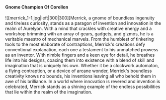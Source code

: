 #### Gnome Champion Of Corellon
![[merrick_1-1.jpg|left|300|300]]Merrick, a gnome of boundless ingenuity and tireless curiosity, stands as a paragon of invention and innovation in the realm of Aurelyon. With a mind that crackles with creative energy and a workshop brimming with an array of gears, gadgets, and gizmos, he is a veritable maestro of mechanical marvels. From the humblest of tinkering tools to the most elaborate of contraptions, Merrick's creations defy conventional explanation, each one a testament to his unmatched prowess as an inventor. With nimble fingers and a keen eye for detail, he breathes life into his designs, coaxing them into existence with a blend of skill and imagination that is uniquely his own. Whether it be a clockwork automaton, a flying contraption, or a device of arcane wonder, Merrick's boundless creativity knows no bounds, his inventions leaving all who behold them in awe of his brilliance. In a world where innovation is revered and invention is celebrated, Merrick stands as a shining example of the endless possibilities that lie within the realm of the imagination.